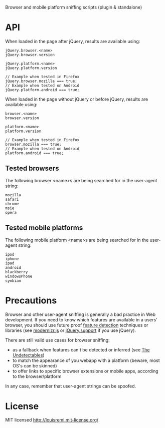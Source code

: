 Browser and mobile platform sniffing scripts (plugin & standalone)

API
===

When loaded in the page after jQuery, results are available using:

    jQuery.browser.<name>
    jQuery.browser.version
    
    jQuery.platform.<name>
    jQuery.platform.version
    
    // Example when tested in Firefox
    jQuery.browser.mozilla === true;
    // Example when tested on Android
    jQuery.platform.android === true;

When loaded in the page without jQuery or before jQuery, results are available using:

    browser.<name>
    browser.version
    
    platform.<name>
    platform.version
    
    // Example when tested in Firefox
    browser.mozilla === true;
    // Example when tested on Android
    platform.android === true;

Tested browsers
---------------

The following browser &lt;name&gt;s are being searched for in the user-agent string:

    mozilla
    safari
    chrome
    msie
    opera

Tested mobile platforms
-----------------------

The following mobile platform &lt;name&gt;s are being searched for in the user-agent string:

    ipod
    iphone
    ipad
    android
    blackberry
    windowsPhone
    symbian

Precautions
===========

Browser and other user-agent sniffing is generally a bad practice in Web development. 
If you need to know which features are available in a users' browser,
you should use future proof [feature detection](https://developer.mozilla.org/en/Web_development/Writing_forward-compatible_websites#Sniff_for_specific_features) techniques or libraries (see [modernizr.js](http://www.modernizr.com/) or [jQuery.support](http://api.jquery.com/jQuery.support/) if you use jQuery).

There are still valid use cases for browser sniffing:

- as a fallback when features can't be detected or inferred (see [The Undetectables](https://github.com/Modernizr/Modernizr/wiki/Undetectables))
- to match the appearance of you webapp with a platform (beware, most OS's can be skinned)
- to offer links to specific browser extensions or mobile apps, according to the browser/platform

In any case, remember that user-agent strings can be spoofed.

License
=======

MIT licensed http://louisremi.mit-license.org/